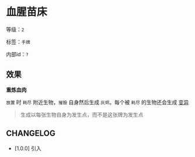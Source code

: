 # 血腥苗床

等级：`2`

标签：`手牌`

内部id：`?`

## 效果

**重炼血肉**

`放置` 时 `耗尽` 附近生物，`摧毁` 自身然后生成 `灰烬`。每个被 `耗尽` 的生物还会生成 [变异](../卡牌组/变异.md)

> 生成以每张生物自身为发生点，而不是这张牌为发生点

## CHANGELOG

- [1.0.0] 引入
